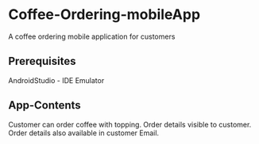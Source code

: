 # Coffee-Ordering-mobileApp
A coffee ordering mobile application for customers

## Prerequisites

  AndroidStudio - IDE
  Emulator

## App-Contents
  
  Customer can order coffee with topping.
  Order details visible to customer.
  Order details also available in customer Email.
  
